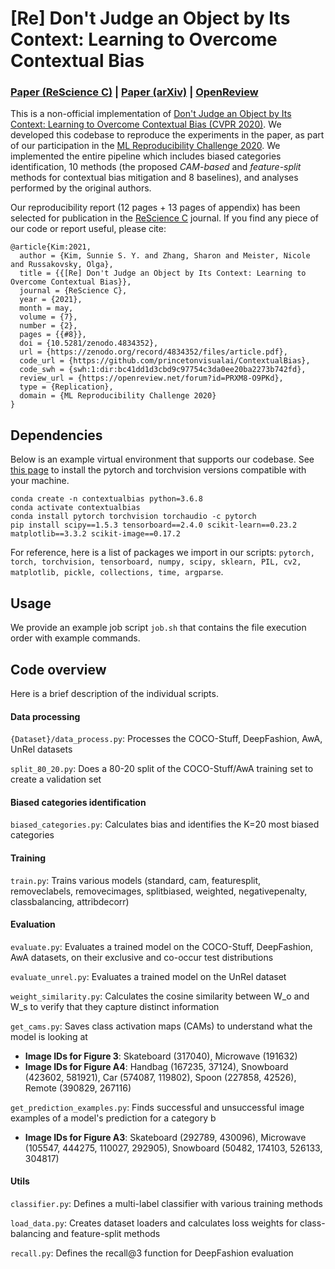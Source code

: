 # [Re] Don't Judge an Object by Its Context: Learning to Overcome Contextual Bias

### [Paper (ReScience C)](https://rescience.github.io/bibliography/Kim_2021.html) | [Paper (arXiv)](http://arxiv.org/abs/2104.13582) | [OpenReview](https://openreview.net/forum?id=PRXM8-O9PKd)

This is a non-official implementation of [Don't Judge an Object by Its Context: Learning to Overcome Contextual Bias (CVPR 2020)](https://arxiv.org/abs/2001.03152). 
We developed this codebase to reproduce the experiments in the paper, as part of our participation in the [ML Reproducibility Challenge 2020](https://paperswithcode.com/rc2020). We implemented the entire pipeline which includes biased categories identification, 10 methods (the proposed *CAM-based* and *feature-split* methods for contextual bias mitigation and 8 baselines), and analyses performed by the original authors. 

Our reproducibility report (12 pages + 13 pages of appendix) has been selected for publication in the [ReScience C](https://rescience.github.io/bibliography/Kim_2021.html) journal. If you find any piece of our code or report useful, please cite:

```
@article{Kim:2021,
  author = {Kim, Sunnie S. Y. and Zhang, Sharon and Meister, Nicole and Russakovsky, Olga},
  title = {{[Re] Don't Judge an Object by Its Context: Learning to Overcome Contextual Bias}},
  journal = {ReScience C},
  year = {2021},
  month = may,
  volume = {7},
  number = {2},
  pages = {{#8}},
  doi = {10.5281/zenodo.4834352},
  url = {https://zenodo.org/record/4834352/files/article.pdf},
  code_url = {https://github.com/princetonvisualai/ContextualBias},
  code_swh = {swh:1:dir:bc41dd1d3cbd9c97754c3da0ee20ba2273b742fd},
  review_url = {https://openreview.net/forum?id=PRXM8-O9PKd},
  type = {Replication},
  domain = {ML Reproducibility Challenge 2020}
}
```

## Dependencies

Below is an example virtual environment that supports our codebase. See [this page](https://pytorch.org/get-started/locally/) to install the pytorch and torchvision versions compatible with your machine.

```
conda create -n contextualbias python=3.6.8  
conda activate contextualbias  
conda install pytorch torchvision torchaudio -c pytorch  
pip install scipy==1.5.3 tensorboard==2.4.0 scikit-learn==0.23.2 matplotlib==3.3.2 scikit-image==0.17.2
```

For reference, here is a list of packages we import in our scripts: ```pytorch, torch, torchvision, tensorboard, numpy, scipy, sklearn, PIL, cv2, matplotlib, pickle, collections, time, argparse```.

## Usage

We provide an example job script ```job.sh``` that contains the file execution order with example commands.

## Code overview

Here is a brief description of the individual scripts.

#### Data processing
```{Dataset}/data_process.py```: Processes the COCO-Stuff, DeepFashion, AwA, UnRel datasets

```split_80_20.py```: Does a 80-20 split of the COCO-Stuff/AwA training set to create a validation set

#### Biased categories identification
```biased_categories.py```: Calculates bias and identifies the K=20 most biased categories

#### Training
```train.py```: Trains various models (standard, cam, featuresplit, removeclabels, removecimages, splitbiased, weighted, negativepenalty, classbalancing, attribdecorr)

#### Evaluation
```evaluate.py```: Evaluates a trained model on the COCO-Stuff, DeepFashion, AwA datasets, on their exclusive and co-occur test distributions

```evaluate_unrel.py```: Evaluates a trained model on the UnRel dataset

```weight_similarity.py```: Calculates the cosine similarity between W_o and W_s to verify that they capture distinct information

```get_cams.py```: Saves class activation maps (CAMs) to understand what the model is looking at
- **Image IDs for Figure 3**: Skateboard (317040), Microwave (191632)
- **Image IDs for Figure A4**: Handbag (167235, 37124), Snowboard (423602, 581921), Car (574087, 119802), Spoon (227858, 42526), Remote (390829, 267116)

```get_prediction_examples.py```: Finds successful and unsuccessful image examples of a model's prediction for a category b
- **Image IDs for Figure A3**: Skateboard (292789, 430096), Microwave (105547, 444275, 110027, 292905), Snowboard (50482, 174103, 526133, 304817)

#### Utils
```classifier.py```: Defines a multi-label classifier with various training methods

```load_data.py```: Creates dataset loaders and calculates loss weights for class-balancing and feature-split methods

```recall.py```: Defines the recall@3 function for DeepFashion evaluation
